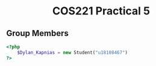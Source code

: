 <div align="center">
    <h1> COS221 Practical 5 </h1>
</div>

## Group Members
```PHP
<?php
    $Dylan_Kapnias = new Student("u18108467")
?>
```